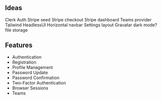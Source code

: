 
## Ideas
Clerk Auth
Stripe seed
Stripe checkout
Stripe dashboard
Teams provider
Tailwind
HeadlessUI
Horizontal navbar
Settings layout
Gravatar
dark mode?
file storage

## Features
- Authentication
- Registration
- Profile Management
- Password Update
- Password Confirmation
- Two-Factor Authentication
- Browser Sessions
- Teams
